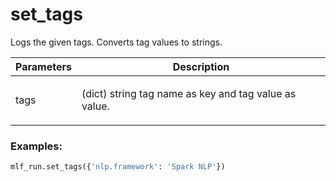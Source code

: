 # set\_tags

Logs the given tags. Converts tag values to strings.

| Parameters  | Description                                                                                                                                              |
| ----------- | -------------------------------------------------------------------------------------------------------------------------------------------------------- |
| tags | <p>(dict) string tag name as key and tag value as value. |

### Examples:
```python
mlf_run.set_tags({'nlp.framework': 'Spark NLP'})
```
